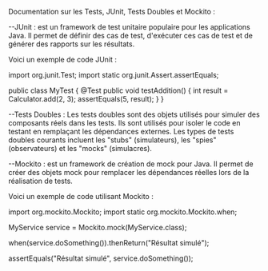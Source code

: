 Documentation sur les Tests, JUnit, Tests Doubles et Mockito : 

--JUnit : est un framework de test unitaire populaire pour les applications Java. Il permet de définir des cas de test, d'exécuter ces cas de test et de générer des rapports sur les résultats. 

Voici un exemple de code JUnit :

import org.junit.Test;
import static org.junit.Assert.assertEquals;

public class MyTest {
    @Test
    public void testAddition() {
        int result = Calculator.add(2, 3);
        assertEquals(5, result);
    }
}

--Tests Doubles : Les tests doubles sont des objets utilisés pour simuler des composants réels dans les tests. Ils sont utilisés pour isoler le code en testant en remplaçant les dépendances externes. Les types de tests doubles courants incluent les "stubs" (simulateurs), les "spies" (observateurs) et les "mocks" (simulacres).

--Mockito : est un framework de création de mock pour Java. Il permet de créer des objets mock pour remplacer les dépendances réelles lors de la réalisation de tests. 

Voici un exemple de code utilisant Mockito :

import org.mockito.Mockito;
import static org.mockito.Mockito.when;

MyService service = Mockito.mock(MyService.class);

when(service.doSomething()).thenReturn("Résultat simulé");

assertEquals("Résultat simulé", service.doSomething());
